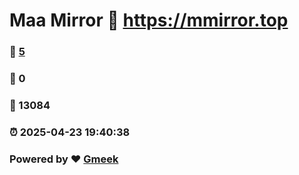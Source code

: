 # Maa Mirror :link: https://mmirror.top 
### :page_facing_up: [5](https://mmirror.top/tag.html) 
### :speech_balloon: 0 
### :hibiscus: 13084 
### :alarm_clock: 2025-04-23 19:40:38 
### Powered by :heart: [Gmeek](https://github.com/Meekdai/Gmeek)
